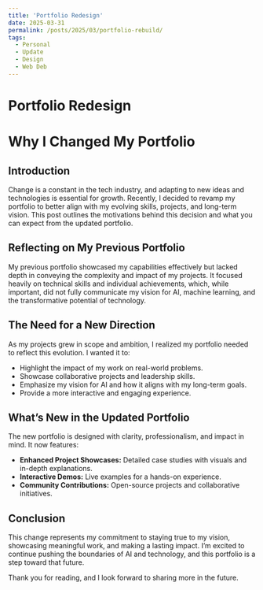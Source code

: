 ```yaml
---
title: 'Portfolio Redesign'
date: 2025-03-31
permalink: /posts/2025/03/portfolio-rebuild/
tags:
  - Personal
  - Update
  - Design
  - Web Deb
---
```


# Portfolio Redesign

# Why I Changed My Portfolio

## Introduction
Change is a constant in the tech industry, and adapting to new ideas and technologies is essential for growth. Recently, I decided to revamp my portfolio to better align with my evolving skills, projects, and long-term vision. This post outlines the motivations behind this decision and what you can expect from the updated portfolio.

## Reflecting on My Previous Portfolio
My previous portfolio showcased my capabilities effectively but lacked depth in conveying the complexity and impact of my projects. It focused heavily on technical skills and individual achievements, which, while important, did not fully communicate my vision for AI, machine learning, and the transformative potential of technology.

## The Need for a New Direction
As my projects grew in scope and ambition, I realized my portfolio needed to reflect this evolution. I wanted it to:
- Highlight the impact of my work on real-world problems.
- Showcase collaborative projects and leadership skills.
- Emphasize my vision for AI and how it aligns with my long-term goals.
- Provide a more interactive and engaging experience.

## What’s New in the Updated Portfolio
The new portfolio is designed with clarity, professionalism, and impact in mind. It now features:
- **Enhanced Project Showcases:** Detailed case studies with visuals and in-depth explanations.
- **Interactive Demos:** Live examples for a hands-on experience.
- **Community Contributions:** Open-source projects and collaborative initiatives.

## Conclusion
This change represents my commitment to staying true to my vision, showcasing meaningful work, and making a lasting impact. I’m excited to continue pushing the boundaries of AI and technology, and this portfolio is a step toward that future.

Thank you for reading, and I look forward to sharing more in the future.

